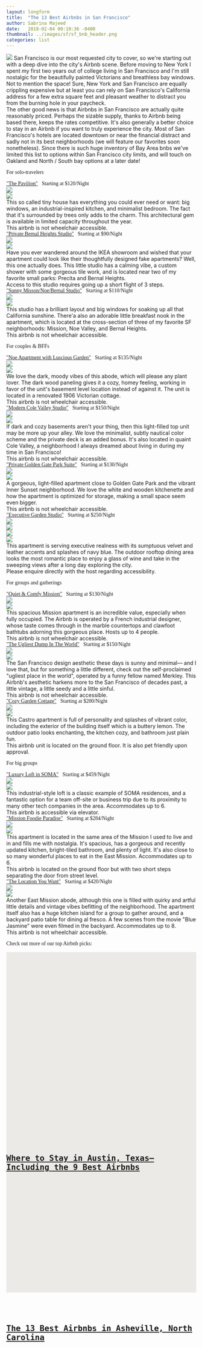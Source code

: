 ```yaml
---
layout: longform
title:  "The 13 Best Airbnbs in San Francisco"
author: Sabrina Majeed
date:   2018-02-04 00:10:36 -0400
thumbnail: ../images/sf/sf_bnb_header.png
categories: list
---
```


<p class="pb3" style="max-width: 650px; margin: auto;">
<img class="mt3-ns mt3 mb4-ns mb3" src="/images/sf/sf_bnb_header.png">
San Francisco is our most requested city to cover, so we're starting out with a deep dive into the city's Airbnb scene. Before moving to New York I spent my first two years out of college living in San Francisco and I'm still nostalgic for the beautifully painted Victorians and breathless bay windows. Not to mention the space! Sure, New York and San Francisco are equally crippling expensive but at least you can rely on San Francisco's California address for a few extra square feet and pleasant weather to distract you from the burning hole in your paycheck.</p>

<p class="pb4-ns pb3" style="max-width: 650px; margin: auto;">
The other good news is that Airbnbs in San Francisco are actually quite reasonably priced. Perhaps the sizable supply, thanks to Airbnb being based there, keeps the rates competitive. It's also generally a better choice to stay in an Airbnb if you want to truly experience the city. Most of San Francisco's hotels are located downtown or near the financial distract and sadly not in its best neighborhoods (we will feature our favorites soon nonetheless). Since there is such  huge inventory of Bay Area bnbs we've limited this list to options within San Francisco city limits, and will touch on Oakland and North / South bay options at a later date!</P>

<p class="tc f3 pt4 pb3 lh-title" style="font-family: 'Gilroy-ExtraBold'">For solo-travelers</p>

<p class="f4 pt3 pb3 lh-title" style="font-family: 'Gilroy-ExtraBold'; max-width: 650px; margin: auto;"><a href="https://www.airbnb.com/rooms/11924237" target="_blank" class="link underline-hover orange">"The Pavilion"</a><span class="f5 light-silver">&nbsp; &nbsp;Starting at $120/Night</span></p>

<div class="fl w-100 w-50-ns pr1-ns mb1 mb0-ns">
<img src="../images/sf/solo_pavilion_1.png">
</div>
<div class="fl w-100 w-50-ns pl1-ns mb3 mb3-ns">
<img src="../images/sf/solo_pavilion_2.png">
</div>

<p class="pb2" style="max-width: 650px; margin: auto;">
This so called tiny house has everything you could ever need or want: big windows, an industrial-inspired kitchen, and minimalist bedroom. The fact that it's surrounded by trees only adds to the charm. This architectural gem is available in limited capacity throughout the year.</p>

<p class="f6 i light-silver pb4" style="max-width: 650px; margin: auto;">This airbnb is not wheelchair accessible.</p>

<p class="f4 pt3 pb3 lh-title" style="font-family: 'Gilroy-ExtraBold'; max-width: 650px; margin: auto;"><a href="https://www.airbnb.com/rooms/14804950" target="_blank" class="link underline-hover orange">"Private Bernal Heights Studio"</a><span class="f5 light-silver">&nbsp; &nbsp;Starting at $90/Night</span></p>

<div class="fl w-100 w-50-ns pr1-ns mb1 mb0-ns">
<img src="../images/sf/solo_bernal_1.png">
</div>
<div class="fl w-100 w-50-ns pl1-ns mb3 mb3-ns">
<img src="../images/sf/solo_bernal_2.png">
</div>

<p class="pb2" id="anchor" style="max-width: 650px; margin: auto;">
Have you ever wandered around the IKEA showroom and wished that your apartment could look like their thoughtfully designed fake apartments? Well, this one actually does. This little studio has a calming vibe, a custom shower with some gorgeous tile work, and is located near two of my favorite small parks: Precita and Bernal Heights.</p>

<p class="f6 i light-silver pb4" style="max-width: 650px; margin: auto;">Access to this studio requires going up a short flight of 3 steps.</p>

<p class="f4 pt3 pb3 lh-title" style="font-family: 'Gilroy-ExtraBold'; max-width: 650px; margin: auto;"><a href="https://www.airbnb.com/rooms/16824774" target="_blank" class="link underline-hover orange">"Sunny Misson/Noe/Bernal Studio"</a><span class="f5 light-silver">&nbsp; &nbsp;Starting at $110/Night</span></p>

<div class="fl w-100 w-50-ns pr1-ns mb1 mb0-ns">
<img src="../images/sf/solo_mnb_1.png">
</div>
<div class="fl w-100 w-50-ns pl1-ns mb3 mb3-ns">
<img src="../images/sf/solo_mnb_2.png">
</div>

<p class="pb2" style="max-width: 650px; margin: auto;">
This studio has a brilliant layout and big windows for soaking up all that California sunshine. There'a also an adorable little breakfast nook in the apartment, which is located at the cross-section of three of my favorite SF neighborhoods: Mission, Noe Valley, and Bernal Heights.</p>

<p class="f6 i light-silver pb4" style="max-width: 650px; margin: auto;">This airbnb is not wheelchair accessible.</p>

<p class="tc f3 pt4 pb3 lh-title" style="font-family: 'Gilroy-ExtraBold'">For couples & BFFs</p>

<p class="f4 pt3 pb3 lh-title" style="font-family: 'Gilroy-ExtraBold'; max-width: 650px; margin: auto;"><a href="https://www.airbnb.com/rooms/14917006" target="_blank" class="link underline-hover orange">"Noe Apartment with Luscious Garden"</a><span class="f5 light-silver">&nbsp; &nbsp;Starting at $135/Night</span></p>

<div class="fl w-100 w-50-ns pr1-ns mb1 mb0-ns">
<img src="../images/sf/pair_plant_1.png">
</div>
<div class="fl w-100 w-50-ns pl1-ns mb3 mb3-ns">
<img src="../images/sf/pair_plant_2.png">
</div>

<p class="pb2" style="max-width: 650px; margin: auto;">
We love the dark, moody vibes of this abode, which will please any plant lover. The dark wood paneling gives it a cozy, homey feeling, working in favor of the unit's basement level location instead of against it. The unit is located in a renovated 1906 Victorian cottage.</p>

<p class="f6 i light-silver pb4" style="max-width: 650px; margin: auto;">This airbnb is not wheelchair accessible.</p>

<p class="f4 pt3 pb3 lh-title" style="font-family: 'Gilroy-ExtraBold'; max-width: 650px; margin: auto;"><a href="https://www.airbnb.com/rooms/8192881" target="_blank" class="link underline-hover orange">"Modern Cole Valley Studio"</a><span class="f5 light-silver">&nbsp; &nbsp;Starting at $150/Night</span></p>

<div class="fl w-100 w-50-ns pr1-ns mb1 mb0-ns">
<img src="../images/sf/pair_cole_1.png">
</div>
<div class="fl w-100 w-50-ns pl1-ns mb3 mb3-ns">
<img src="../images/sf/pair_cole_2.png">
</div>

<p class="pb2" style="max-width: 650px; margin: auto;">
If dark and cozy basements aren't your thing, then this light-filled top unit may be more up your alley. We love the minimalist, subtly nautical color scheme and the private deck is an added bonus. It's also located in quaint Cole Valley, a neighborhood I always dreamed about living in during my time in San Francisco!</p>

<p class="f6 i light-silver pb4" style="max-width: 650px; margin: auto;">This airbnb is not wheelchair accessible.</p>

<p class="f4 pt3 pb3 lh-title" style="font-family: 'Gilroy-ExtraBold'; max-width: 650px; margin: auto;"><a href="https://www.airbnb.com/rooms/14996188" target="_blank" class="link underline-hover orange">"Private Golden Gate Park Suite"</a><span class="f5 light-silver">&nbsp; &nbsp;Starting at $130/Night</span></p>

<div class="fl w-100 w-50-ns pr1-ns mb1 mb0-ns">
<img src="../images/sf/pair_gg_1.png">
</div>
<div class="fl w-100 w-50-ns pl1-ns mb3 mb3-ns">
<img src="../images/sf/pair_gg_2.png">
</div>

<p class="pb2" style="max-width: 650px; margin: auto;">
A gorgeous, light-filled apartment close to Golden Gate Park and the vibrant Inner Sunset neighborhood. We love the white and wooden kitchenette and how the apartment is optimized for storage, making a small space seem even bigger.</p>

<p class="f6 i light-silver pb4" style="max-width: 650px; margin: auto;">This airbnb is not wheelchair accessible.</p>

<p class="f4 pt3 pb3 lh-title" style="font-family: 'Gilroy-ExtraBold'; max-width: 650px; margin: auto;"><a href="https://www.airbnb.com/rooms/18359884" target="_blank" class="link underline-hover orange">"Executive Garden Studio"</a><span class="f5 light-silver">&nbsp; &nbsp;Starting at $250/Night</span></p>

<div class="fl w-50 w-25-ns pr1-ns mb1 mb0-ns">
<img src="../images/sf/pair_exec_1.png">
</div>
<div class="fl w-50 w-25-ns pr1-ns mb1 mb0-ns">
<img src="../images/sf/pair_exec_2.png">
</div>
<div class="fl w-50 w-25-ns pr1-ns mb1 mb0-ns">
<img src="../images/sf/pair_exec_3.png">
</div>
<div class="fl w-50 w-25-ns pl1-ns mb3 mb3-ns">
<img src="../images/sf/pair_exec_4.png">
</div>

<p class="pb2" style="max-width: 650px; margin: auto;">
This apartment is serving executive realness with its sumptuous velvet and leather accents and splashes of navy blue. The outdoor rooftop dining area looks the most romantic place to enjoy a glass of wine and take in the sweeping views after a long day exploring the city.</p>

<p class="f6 i light-silver pb4" style="max-width: 650px; margin: auto;">Please enquire directly with the host regarding accessibility.</p>

<p class="tc f3 pt4 pb3 lh-title" style="font-family: 'Gilroy-ExtraBold'">For groups and gatherings</p>

<p class="f4 pt3 pb3 lh-title" style="font-family: 'Gilroy-ExtraBold'; max-width: 650px; margin: auto;"><a href="https://www.airbnb.com/rooms/20077167" target="_blank" class="link underline-hover orange">"Quiet & Comfy Mission"</a><span class="f5 light-silver">&nbsp; &nbsp;Starting at $130/Night</span></p>

<div class="fl w-100 w-50-ns pr1-ns mb1 mb0-ns">
<img src="../images/sf/group_mission_1.png">
</div>
<div class="fl w-100 w-50-ns pl1-ns mb3 mb3-ns">
<img src="../images/sf/group_mission_2.png">
</div>

<p class="pb2" style="max-width: 650px; margin: auto;">
This spacious Mission apartment is an incredible value, especially when fully occupied. The Airbnb is operated by a French industrial designer, whose taste comes through in the marble countertops and clawfoot bathtubs adorning this gorgeous place. Hosts up to 4 people.</p>

<p class="f6 i light-silver pb4" style="max-width: 650px; margin: auto;">This airbnb is not wheelchair accessible.</p>

<p class="f4 pt3 pb3 lh-title" style="font-family: 'Gilroy-ExtraBold'; max-width: 650px; margin: auto;"><a href="https://www.airbnb.com/rooms/7845599" target="_blank" class="link underline-hover orange">"The Ugliest Dump In The World"</a><span class="f5 light-silver">&nbsp; &nbsp;Starting at $150/Night</span></p>

<div class="fl w-100 w-50-ns pr1-ns mb1 mb0-ns">
<img src="../images/sf/group_ugly_1.png">
</div>
<div class="fl w-100 w-50-ns pl1-ns mb3 mb3-ns">
<img src="../images/sf/group_ugly_2.png">
</div>

<p class="pb2" style="max-width: 650px; margin: auto;">
The San Francisco design aesthetic these days is sunny and minimal— and I love that, but for something a little different, check out the self-proclaimed "ugliest place in the world", operated by a funny fellow named Merkley. This Airbnb's aesthetic harkens more to the San Francisco of decades past, a little vintage, a little seedy and a little sinful.</p>

<p class="f6 i light-silver pb4" style="max-width: 650px; margin: auto;">This airbnb is not wheelchair accessible.</p>

<p class="f4 pt3 pb3 lh-title" style="font-family: 'Gilroy-ExtraBold'; max-width: 650px; margin: auto;"><a href="https://www.airbnb.com/rooms/2612741" target="_blank" class="link underline-hover orange">"Cozy Garden Cottage"</a><span class="f5 light-silver">&nbsp; &nbsp;Starting at $200/Night</span></p>

<div class="fl w-100 w-50-ns pr1-ns mb1 mb0-ns">
<img src="../images/sf/group_garden_1.png">
</div>
<div class="fl w-100 w-50-ns pl1-ns mb3 mb3-ns">
<img src="../images/sf/group_garden_2.png">
</div>

<p class="pb2" style="max-width: 650px; margin: auto;">
This Castro apartment is full of personality and splashes of vibrant color, including the exterior of the building itself which is a buttery lemon. The outdoor patio looks enchanting, the kitchen cozy, and bathroom just plain fun.</p>

<p class="f6 i light-silver pb4" style="max-width: 650px; margin: auto;">This airbnb unit is located on the ground floor. It is also pet friendly upon approval.</p>

<p class="tc f3 pt4 pb3 lh-title" style="font-family: 'Gilroy-ExtraBold'">For big groups</p>

<p class="f4 pt3 pb3 lh-title" style="font-family: 'Gilroy-ExtraBold'; max-width: 650px; margin: auto;"><a href="https://www.airbnb.com/rooms/14826774" target="_blank" class="link underline-hover orange">"Luxury Loft in SOMA"</a><span class="f5 light-silver">&nbsp; &nbsp;Starting at $459/Night</span></p>

<div class="fl w-100 w-50-ns pr1-ns mb1 mb0-ns">
<img src="../images/sf/bg_soma_1.png">
</div>
<div class="fl w-100 w-50-ns pl1-ns mb3 mb3-ns">
<img src="../images/sf/bg_soma_2.png">
</div>

<p class="pb2" style="max-width: 650px; margin: auto;">
This industrial-style loft is a classic example of SOMA residences, and a fantastic option for a team off-site or business trip due to its proximity to many other tech companies in the area. Accommodates up to 6.</p>

<p class="f6 i light-silver pb4" style="max-width: 650px; margin: auto;">This airbnb is accessible via elevator.</p>

<p class="f4 pt3 pb3 lh-title" style="font-family: 'Gilroy-ExtraBold'; max-width: 650px; margin: auto;"><a href="https://www.airbnb.com/rooms/6107359" target="_blank" class="link underline-hover orange">"Mission Foodie Paradise"</a><span class="f5 light-silver">&nbsp; &nbsp;Starting at $284/Night</span></p>

<div class="fl w-100 w-50-ns pr1-ns mb1 mb0-ns">
<img src="../images/sf/bg_mission_1.png">
</div>
<div class="fl w-100 w-50-ns pl1-ns mb3 mb3-ns">
<img src="../images/sf/bg_mission_2.png">
</div>

<p class="pb2" style="max-width: 650px; margin: auto;">
This apartment is located in the same area of the Mission I used to live and in and fills me with nostalgia. It's spacious, has a gorgeous and recently updated kitchen, bright-tiled bathroom, and plenty of light. It's also close to so many wonderful places to eat in the East Mission. Accommodates up to 6.</p>

<p class="f6 i light-silver pb4" style="max-width: 650px; margin: auto;">This airbnb is located on the ground floor but with two short steps separating the door from street level.</p>

<p class="f4 pt3 pb3 lh-title" style="font-family: 'Gilroy-ExtraBold'; max-width: 650px; margin: auto;"><a href="https://www.airbnb.com/rooms/20126616" target="_blank" class="link underline-hover orange">"The Location You Want"</a><span class="f5 light-silver">&nbsp; &nbsp;Starting at $420/Night</span></p>

<div class="fl w-100 w-50-ns pr1-ns mb1 mb0-ns">
<img src="../images/sf/bg_mission_3.png">
</div>
<div class="fl w-100 w-50-ns pl1-ns mb3 mb3-ns">
<img src="../images/sf/bg_mission_4.png">
</div>

<p class="pb2" style="max-width: 650px; margin: auto;">
Another East Mission abode, although this one is filled with quirky and artful little details and vintage vibes befitting of the neighborhood. The apartment itself also has a huge kitchen island for a group to gather around, and a backyard patio table for dining al fresco. A few scenes from the movie "Blue Jasmine" were even filmed in the backyard. Accommodates up to 8.</p>

<p class="f6 i light-silver pb4" style="max-width: 650px; margin: auto;">This airbnb is not wheelchair accessible.</p>

<p class="tc f3 pt4 pb3 lh-title" style="font-family: 'Gilroy-ExtraBold'">Check out more of our top Airbnb picks:</p>

<div class="fl w-100 w-50-ns pr2-ns mb3 mb0-ns">
  <a href="http://theinnbox.co/best-airbnbs-austin-texas/"><div class="relative" style="height: 450px; background-color:#ECEAE7;">
    <div class="bg-center cover" style="background-image: url('../images/austin/stay_header.png'); padding-bottom:100%; width:100%;"></div>
    <div class="absolute bottom-2 bg-white pv3 ph4 mh4">
      <h2 style="font-family: 'Inconsolata', monospace;" class="mb1">
      <a class="f5 lh-title post-link" href="http://theinnbox.co/best-airbnbs-austin-texas/">Where to Stay in Austin, Texas— Including the 9 Best Airbnbs</a>
      </h2>
    </div>
  </div>
</a>
</div>

<div class="fl w-100 w-50-ns pl2-ns mb1 mb0-ns">
  <a href="http://theinnbox.co/best-airbnbs-asheville-north-carolina/"><div class="relative" style="height: 450px; background-color:#ECEAE7;">
    <div class="bg-center cover" style="background-image: url('../images/asheville/asheville_header.png'); padding-bottom:100%; width:100%;"></div>
    <div class="absolute bottom-2 bg-white pv3 ph4 mh4">
      <h2 style="font-family: 'Inconsolata', monospace;" class="mb1">
      <a class="f5 lh-title post-link" href="http://theinnbox.co/best-airbnbs-asheville-north-carolina/">The 13 Best Airbnbs in Asheville, North Carolina</a>
      </h2>
    </div>
  </div>
</a>
</div>
